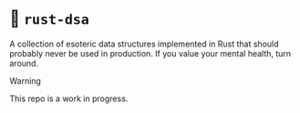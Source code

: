 # 🦀 `rust-dsa`

A collection of esoteric data structures implemented in Rust that should probably never be used in production.
If you value your mental health, turn around.

> [!WARNING]
> This repo is a work in progress.
